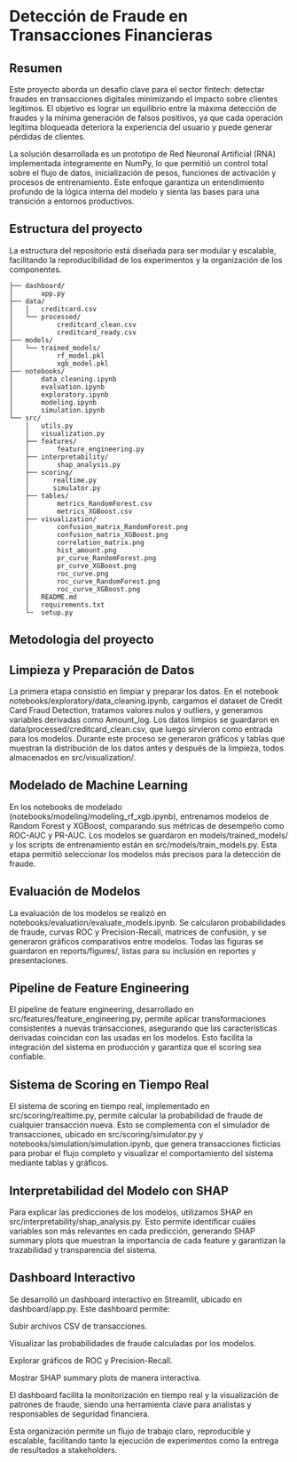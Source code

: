# Detección de Fraude en Transacciones Financieras

## Resumen

Este proyecto aborda un desafío clave para el sector fintech: detectar fraudes en transacciones digitales minimizando el impacto sobre clientes legítimos. El objetivo es lograr un equilibrio entre la máxima detección de fraudes y la mínima generación de falsos positivos, ya que cada operación legítima bloqueada deteriora la experiencia del usuario y puede generar pérdidas de clientes.

La solución desarrollada es un prototipo de Red Neuronal Artificial (RNA) implementada íntegramente en NumPy, lo que permitió un control total sobre el flujo de datos, inicialización de pesos, funciones de activación y procesos de entrenamiento. Este enfoque garantiza un entendimiento profundo de la lógica interna del modelo y sienta las bases para una transición a entornos productivos.


## Estructura del proyecto

La estructura del repositorio está diseñada para ser modular y escalable, facilitando la reproducibilidad de los experimentos y la organización de los componentes.

```
├── dashboard/
│       app.py
├── data/
│   │   creditcard.csv
│   └── processed/
│           creditcard_clean.csv
│           creditcard_ready.csv
├── models/
│   └── trained_models/
│           rf_model.pkl
│           xgb_model.pkl
├── notebooks/
│       data_cleaning.ipynb
│       evaluation.ipynb
│       exploratory.ipynb
│       modeling.ipynb
│       simulation.ipynb
└── src/
    │   utils.py
    │   visualization.py
    ├── features/
    │       feature_engineering.py
    ├── interpretability/
    │       shap_analysis.py
    ├── scoring/
    │      realtime.py
    │      simulator.py
    ├── tables/
    │       metrics_RandomForest.csv
    │       metrics_XGBoost.csv
    ├── visualization/
    │       confusion_matrix_RandomForest.png
    │       confusion_matrix_XGBoost.png
    │       correlation_matrix.png
    │       hist_amount.png
    │       pr_curve_RandomForest.png
    │       pr_curve_XGBoost.png
    │       roc_curve.png
    │       roc_curve_RandomForest.png
    │       roc_curve_XGBoost.png
    │   README.md
    │   requirements.txt
    └─  setup.py
```

## Metodologia del proyecto

## Limpieza y Preparación de Datos

La primera etapa consistió en limpiar y preparar los datos. En el notebook notebooks/exploratory/data_cleaning.ipynb, cargamos el dataset de Credit Card Fraud Detection, tratamos valores nulos y outliers, y generamos variables derivadas como Amount_log. Los datos limpios se guardaron en data/processed/creditcard_clean.csv, que luego sirvieron como entrada para los modelos. Durante este proceso se generaron gráficos y tablas que muestran la distribución de los datos antes y después de la limpieza, todos almacenados en src/visualization/.

## Modelado de Machine Learning

En los notebooks de modelado (notebooks/modeling/modeling_rf_xgb.ipynb), entrenamos modelos de Random Forest y XGBoost, comparando sus métricas de desempeño como ROC-AUC y PR-AUC. Los modelos se guardaron en models/trained_models/ y los scripts de entrenamiento están en src/models/train_models.py. Esta etapa permitió seleccionar los modelos más precisos para la detección de fraude.

## Evaluación de Modelos

La evaluación de los modelos se realizó en notebooks/evaluation/evaluate_models.ipynb. Se calcularon probabilidades de fraude, curvas ROC y Precision-Recall, matrices de confusión, y se generaron gráficos comparativos entre modelos. Todas las figuras se guardaron en reports/figures/, listas para su inclusión en reportes y presentaciones.

## Pipeline de Feature Engineering

El pipeline de feature engineering, desarrollado en src/features/feature_engineering.py, permite aplicar transformaciones consistentes a nuevas transacciones, asegurando que las características derivadas coincidan con las usadas en los modelos. Esto facilita la integración del sistema en producción y garantiza que el scoring sea confiable.

## Sistema de Scoring en Tiempo Real

El sistema de scoring en tiempo real, implementado en src/scoring/realtime.py, permite calcular la probabilidad de fraude de cualquier transacción nueva. Esto se complementa con el simulador de transacciones, ubicado en src/scoring/simulator.py y notebooks/simulation/simulation.ipynb, que genera transacciones ficticias para probar el flujo completo y visualizar el comportamiento del sistema mediante tablas y gráficos.

## Interpretabilidad del Modelo con SHAP

Para explicar las predicciones de los modelos, utilizamos SHAP en src/interpretability/shap_analysis.py. Esto permite identificar cuáles variables son más relevantes en cada predicción, generando SHAP summary plots que muestran la importancia de cada feature y garantizan la trazabilidad y transparencia del sistema.

## Dashboard Interactivo

Se desarrolló un dashboard interactivo en Streamlit, ubicado en dashboard/app.py. Este dashboard permite:

Subir archivos CSV de transacciones.

Visualizar las probabilidades de fraude calculadas por los modelos.

Explorar gráficos de ROC y Precision-Recall.

Mostrar SHAP summary plots de manera interactiva.

El dashboard facilita la monitorización en tiempo real y la visualización de patrones de fraude, siendo una herramienta clave para analistas y responsables de seguridad financiera.

Esta organización permite un flujo de trabajo claro, reproducible y escalable, facilitando tanto la ejecución de experimentos como la entrega de resultados a stakeholders.


